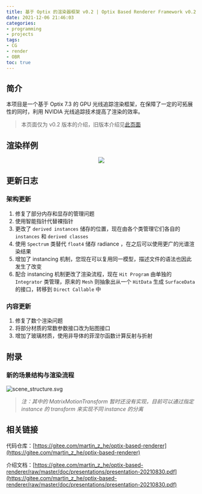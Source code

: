 ```yaml
---
title: 基于 Optix 的渲染器框架 v0.2 | Optix Based Renderer Framework v0.2
date: 2021-12-06 21:46:03
categories: 
- programming
- projects
tags: 
- CG
- render
- OBR
toc: true
---
```


## 简介

本项目是一个基于 Optix 7.3 的 GPU 光线追踪渲染框架，在保障了一定的可拓展性的同时，利用 NVIDIA 光线追踪技术提高了渲染的效率。

> 本页面仅为 v0.2 版本的介绍，旧版本介绍见[此页面](/2021/10/OptixBasedRendererFramework/)

## 渲染样例

<center><img src="cornell-box-new.png" style="max-height: 40vh"></center>

## 更新日志

### 架构更新

1. 修复了部分内存和显存的管理问题
2. 使用智能指针代替裸指针
3. 更改了 `derived instances` 储存的位置，现在由各个类管理它们各自的 `instances` 和 `derived classes`
4. 使用 `Spectrum` 类替代 `float4` 储存 radiance ，在之后可以使用更广的光谱渲染结果
5. 增加了 instancing 机制，您现在可以复用同一模型，描述文件的语法也因此发生了改变
6. 配合 instancing 机制更改了渲染流程，现在 `Hit Program` 由单独的 `Integrator` 类管理，原来的 `Mesh` 则抽象出从一个 `HitData` 生成 `SurfaceData` 的接口，转移到 `Direct Callable` 中

### 内容更新

1. 修复了数个渲染问题
2. 将部分材质的常数参数接口改为贴图接口
3. 增加了玻璃材质，使用非导体的菲涅尔函数计算反射与折射

## 附录

### 新的场景结构与渲染流程

![scene_structure.svg](scene_structure.svg)

> *注：其中的 MatrixMotionTransform 暂时还没有实现，目前可以通过指定 instance 的 transform 来实现不同 instance 的分离*

## 相关链接

代码仓库：[https://gitee.com/martin_z_he/optix-based-renderer](https://gitee.com/martin_z_he/optix-based-renderer)

介绍文档：[https://gitee.com/martin_z_he/optix-based-renderer/raw/master/doc/presentations/presentation-20210830.pdf](https://gitee.com/martin_z_he/optix-based-renderer/raw/master/doc/presentations/presentation-20210830.pdf)

